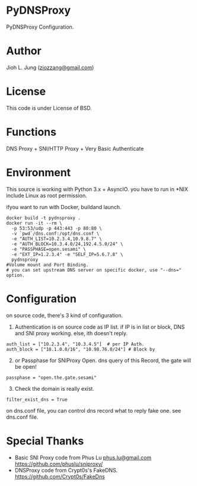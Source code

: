 PyDNSProxy
==========

PyDNSProxy Configuration.

Author
======

Jioh L. Jung (ziozzang@gmail.com)

License
=======

This code is under License of BSD.

Functions
=========

DNS Proxy + SNI/HTTP Proxy + Very Basic Authenticate

Environment
===========

This source is working with Python 3.x + AsyncIO. you have to run in \*NIX include Linux as root permission.

ifyou want to run with Docker, buildand launch.

```
docker build -t pydnsproxy .
docker run -it --rm \
  -p 53:53/udp -p 443:443 -p 80:80 \
  -v `pwd`/dns.conf:/opt/dns.conf \
  -e "AUTH_LIST=10.2.3.4,10.9.8.7" \
  -e "AUTH_BLOCK=10.3.4.0/24,192.4.5.0/24" \
  -e "PASSPHASE=open.sesami" \
  -e "EXT_IP=1.2.3.4" -e "SELF_IP=5.6.7.8" \
  pydnsproxy
#Volume mount and Port Binding.
# you can set upstream DNS server on specific docker, use "--dns=" option.
```

Configuration
=============

on source code, there's 3 kind of configuration.

1. Authentication is on source code as IP list. if IP is in list or block, DNS and SNI proxy working. else, ith doesn't reply.
```
auth_list = ["10.2.3.4", "10.3.4.5"]  # per IP Auth.
auth_block = ["10.1.0.0/16", "10.98.76.0/24"] # Block by
```

2. or Passphase for SNIProxy Open. dns query of this Record, the gate will be open!
```
passphase = "open.the.gate.sesami"
```

3. Check the domain is really exist.
```
filter_exist_dns = True
```

on dns.conf file, you can control dns record what to reply fake one. see dns.conf file.


Special Thanks
==============

* Basic SNI Proxy code from Phus Lu <phus.lu@gmail.com> https://github.com/phuslu/sniproxy/
* DNSProxy code from Crypt0s's FakeDNS. https://github.com/Crypt0s/FakeDns

